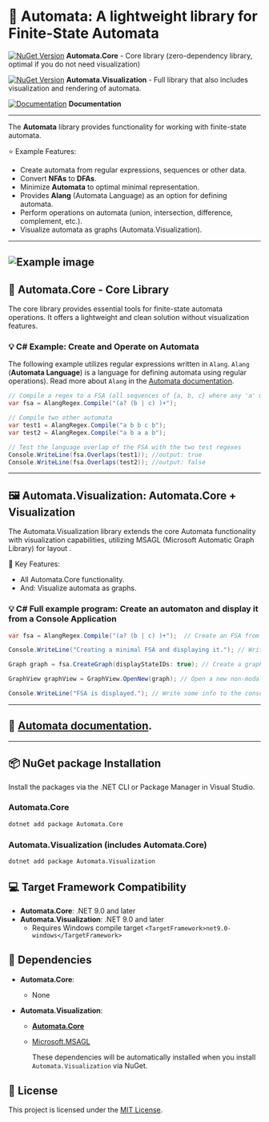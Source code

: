 ﻿# :repeat_one: Automata: A lightweight library for Finite-State Automata 
[![NuGet Version](https://img.shields.io/nuget/v/Automata.Core)](https://www.nuget.org/packages/Automata.Core)   **Automata.Core** - Core library (zero-dependency library, optimal if you do not need visualization) 

[![NuGet Version](https://img.shields.io/nuget/v/Automata.Visualization)](https://www.nuget.org/packages/Automata.Visualization)  **Automata.Visualization** - Full library that also includes visualization and rendering of automata.

[![Documentation](https://img.shields.io/badge/docs-latest-brightgreen.svg?style=flat)](https://hexmerlin.github.io/Automata/index.html) **Documentation**

---

The **Automata** library provides functionality for working with finite-state automata.

:star: Example Features:
  - Create automata from regular expressions, sequences or other data.
  - Convert **NFAs** to **DFAs**.
  - Minimize **Automata** to optimal minimal representation.
  - Provides **Alang** (Automata Language) as an option for defining automata.
  - Perform operations on automata (union, intersection, difference, complement, etc.).
  - Visualize automata as graphs (Automata.Visualization).
---

![Example image](docs-src/images/automaton_example_1.svg)
---

## :hammer: Automata.Core - Core Library

The core library provides essential tools for finite-state automata operations.
It offers a lightweight and clean solution without visualization features.

### :bulb: C# Example: Create and Operate on Automata

The following example utilizes regular expressions written in `Alang`. 
`Alang` (**Automata Language**) is a language for defining automata using regular operations).
Read more about `Alang` in the  [Automata documentation](https://hexmerlin.github.io/Automata/ALANG.html).
```csharp
// Compile a regex to a FSA (all sequences of {a, b, c} where any 'a' must be followed by 'b' or 'c')
var fsa = AlangRegex.Compile("(a? (b | c) )+");

// Compile two other automata
var test1 = AlangRegex.Compile("a b b c b");
var test2 = AlangRegex.Compile("a b a a b");

// Test the language overlap of the FSA with the two test regexes
Console.WriteLine(fsa.Overlaps(test1)); //output: true
Console.WriteLine(fsa.Overlaps(test2)); //output: false

```
---
## :framed_picture: Automata.Visualization: Automata.Core + Visualization
The Automata.Visualization library extends the core Automata functionality with visualization capabilities, utilizing MSAGL (Microsoft Automatic Graph Library) for layout .

:key: Key Features:
- All Automata.Core functionality.
- And: Visualize automata as graphs.

### :bulb: C# Full example program: Create an automaton and display it from a Console Application

```csharp
var fsa = AlangRegex.Compile("(a? (b | c) )+");  // Create an FSA from a regex

Console.WriteLine("Creating a minimal FSA and displaying it."); // Write some info to the console

Graph graph = fsa.CreateGraph(displayStateIDs: true); // Create a graph object (FSA with layout) 

GraphView graphView = GraphView.OpenNew(graph); // Open a new non-modal window that displays the graph

Console.WriteLine("FSA is displayed."); // Write some info to the console
```
---

## :blue_book: [Automata documentation](https://hexmerlin.github.io/Automata/index.html).

---

## :package:  NuGet package Installation

Install the packages via the .NET CLI or Package Manager in Visual Studio.

### Automata.Core
```bash
dotnet add package Automata.Core
```
### Automata.Visualization (includes Automata.Core)

```bash
dotnet add package Automata.Visualization
```
## :computer: Target Framework Compatibility

- **Automata.Core**: .NET 9.0 and later  
- **Automata.Visualization**: .NET 9.0 and later  
  - Requires Windows compile target `<TargetFramework>net9.0-windows</TargetFramework>` 

## :link: Dependencies

- **Automata.Core**:
  - None

- **Automata.Visualization**:
  - [**Automata.Core**](https://www.nuget.org/packages/Automata.Core)
  - [Microsoft.MSAGL](https://github.com/microsoft/automatic-graph-layout)

    These dependencies will be automatically installed when you install `Automata.Visualization` via NuGet.

## :scroll: License

This project is licensed under the [MIT License](https://opensource.org/licenses/MIT).
